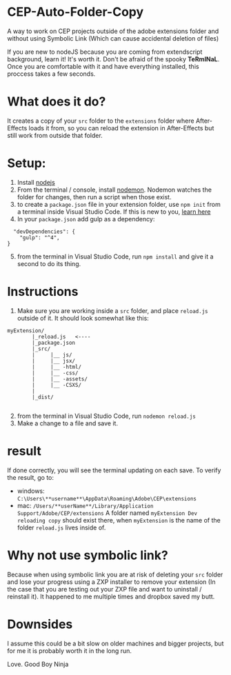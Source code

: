 # CEP-Auto-Folder-Copy
A way to work on CEP projects outside of the adobe extensions folder and without using Symbolic Link (Which can cause accidental deletion of files)

If you are new to nodeJS because you are coming from extendscript background, learn it! It's worth it. Don't be afraid of the spooky **TeRmINaL**.
Once you are comfortable with it and have everything installed, this proccess takes a few seconds.

# What does it do?
It creates a copy of your `src` folder to the `extensions` folder where After-Effects loads it from, so you can reload the extension in After-Effects but still work from outside that folder.


# Setup:
1. Install [nodejs](https://nodejs.org/en/)
2. From the terminal / console, install [nodemon](https://nodemon.io/). Nodemon watches the folder for changes, then run a script when those exist.
3. to create a `package.json` file in your extension folder, use `npm init` from a terminal inside Visual Studio Code. If this is new to you, [learn here](https://nodesource.com/blog/an-absolute-beginners-guide-to-using-npm/)
4. In your `package.json` add gulp as a dependency:
```
  "devDependencies": {
    "gulp": "^4",
}
```
5. from the terminal in Visual Studio Code, run `npm install` and give it a second to do its thing.


# Instructions
1. Make sure you are working inside a `src` folder, and place `reload.js` outside of it. It should look somewhat like this:

```
myExtension/
        |_reload.js   <----
        |_package.json
        |_src/
        |     |__ js/
        |     |__ jsx/
        |     |__ -html/
        |     |__ -css/
        |     |__ -assets/
        |     |__ -CSXS/
        |
        |_dist/
        
```
2. from the terminal in Visual Studio Code, run `nodemon reload.js`
3. Make a change to a file and save it.

# result
If done correctly, you will see the terminal updating on each save.
To verify the result, go to:
 - windows: `C:\Users\**username**\AppData\Roaming\Adobe\CEP\extensions`
 - mac: `/Users/**userName**/Library/Application Support/Adobe/CEP/extensions`
A folder named `myExtension Dev reloading copy` should exist there, when `myExtension` is the name of the folder `reload.js` lives inside of.

# Why not use symbolic link?
Because when using symbolic link you are at risk of deleting your `src` folder and lose your progress using a ZXP installer to remove your extension (In the case that you are testing out your ZXP file and want to uninstall / reinstall it). It happened to me multiple times and dropbox saved my butt.

# Downsides
I assume this could be a bit slow on older machines and bigger projects, but for me it is probably worth it in the long run.

Love.
Good Boy Ninja

